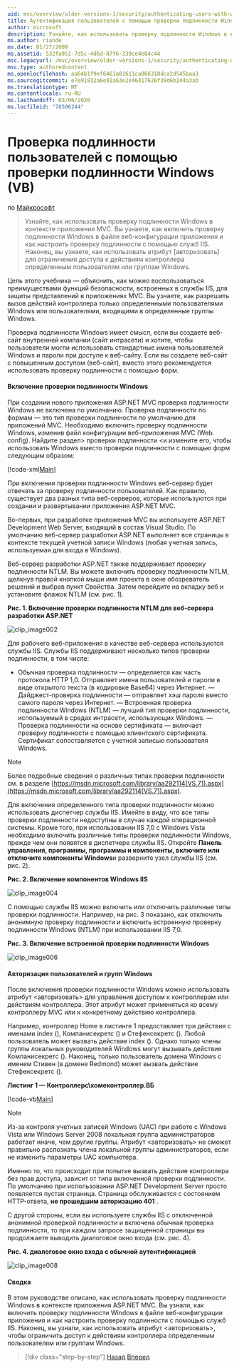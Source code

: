 ```yaml
---
uid: mvc/overview/older-versions-1/security/authenticating-users-with-windows-authentication-vb
title: Аутентификация пользователей с помощью проверки подлинности Windows (VB) | Документация Майкрософт
author: microsoft
description: Узнайте, как использовать проверку подлинности Windows в контексте приложения MVC. Вы узнаете, как включить проверку подлинности Windows в веб-приложении Co...
ms.author: riande
ms.date: 01/27/2009
ms.assetid: 532fa051-7d5c-4d6d-87f6-339ce4b84c44
msc.legacyurl: /mvc/overview/older-versions-1/security/authenticating-users-with-windows-authentication-vb
msc.type: authoredcontent
ms.openlocfilehash: aa64b1f9ef6461a81611ca066310dca2d545baa3
ms.sourcegitcommit: e7e91932a6e91a63e2e46417626f39d6b244a3ab
ms.translationtype: MT
ms.contentlocale: ru-RU
ms.lasthandoff: 03/06/2020
ms.locfileid: "78506244"
---
```

# <a name="authenticating-users-with-windows-authentication-vb"></a>Проверка подлинности пользователей с помощью проверки подлинности Windows (VB)

по [Майкрософт](https://github.com/microsoft)

> Узнайте, как использовать проверку подлинности Windows в контексте приложения MVC. Вы узнаете, как включить проверку подлинности Windows в файле веб-конфигурации приложения и как настроить проверку подлинности с помощью служб IIS. Наконец, вы узнаете, как использовать атрибут [авторизовать] для ограничения доступа к действиям контроллера определенным пользователям или группам Windows.

Цель этого учебника — объяснить, как можно воспользоваться преимуществами функций безопасности, встроенных в службы IIS, для защиты представлений в приложениях MVC. Вы узнаете, как разрешить вызов действий контроллера только определенными пользователями Windows или пользователями, входящими в определенные группы Windows.

Проверка подлинности Windows имеет смысл, если вы создаете веб-сайт внутренней компании (сайт интрасети) и хотите, чтобы пользователи могли использовать стандартные имена пользователей Windows и пароли при доступе к веб-сайту. Если вы создаете веб-сайт с повышенным доступом (веб-сайт), вместо этого рекомендуется использовать проверку подлинности с помощью форм.

#### <a name="enabling-windows-authentication"></a>Включение проверки подлинности Windows

При создании нового приложения ASP.NET MVC проверка подлинности Windows не включена по умолчанию. Проверка подлинности по формам — это тип проверки подлинности по умолчанию для приложений MVC. Необходимо включить проверку подлинности Windows, изменив файл конфигурации веб-приложения MVC (Web. config). Найдите раздел&gt; проверки подлинности &lt;и измените его, чтобы использовать Windows вместо проверки подлинности с помощью форм следующим образом:

[!code-xml[Main](authenticating-users-with-windows-authentication-vb/samples/sample1.xml)]

При включении проверки подлинности Windows веб-сервер будет отвечать за проверку подлинности пользователей. Как правило, существует два разных типа веб-серверов, которые используются при создании и развертывании приложения ASP.NET MVC.

Во-первых, при разработке приложения MVC вы используете ASP.NET Development Web Server, входящий в состав Visual Studio. По умолчанию веб-сервер разработки ASP.NET выполняет все страницы в контексте текущей учетной записи Windows (любая учетная запись, используемая для входа в Windows).

Веб-сервер разработки ASP.NET также поддерживает проверку подлинности NTLM. Вы можете включить проверку подлинности NTLM, щелкнув правой кнопкой мыши имя проекта в окне обозреватель решений и выбрав пункт Свойства. Затем перейдите на вкладку веб и установите флажок NTLM (см. рис. 1).

**Рис. 1. Включение проверки подлинности NTLM для веб-сервера разработки ASP.NET**

![clip_image002](authenticating-users-with-windows-authentication-vb/_static/image1.jpg)

Для рабочего веб-приложения в качестве веб-сервера используются службы IIS. Службы IIS поддерживают несколько типов проверки подлинности, в том числе:

- Обычная проверка подлинности — определяется как часть протокола HTTP 1,0. Отправляет имена пользователей и пароли в виде открытого текста (в кодировке Base64) через Интернет. — Дайджест-проверка подлинности — отправляет хэш пароля вместо самого пароля через Интернет. — Встроенная проверка подлинности Windows (NTLM) — лучший тип проверки подлинности, используемый в средах интрасети, использующих Windows. — Проверка подлинности на основе сертификата — включает проверку подлинности с помощью клиентского сертификата. Сертификат сопоставляется с учетной записью пользователя Windows.

> [!NOTE] 
> 
> Более подробные сведения о различных типах проверки подлинности см. в разделе [https://msdn.microsoft.com/library/aa292114(VS.71).aspx](https://msdn.microsoft.com/library/aa292114(VS.71).aspx).

Для включения определенного типа проверки подлинности можно использовать диспетчер службы IIS. Имейте в виду, что все типы проверки подлинности недоступны в случае каждой операционной системы. Кроме того, при использовании IIS 7,0 с Windows Vista необходимо включить различные типы проверки подлинности Windows, прежде чем они появятся в диспетчере службы IIS. Откройте **Панель управления, программы, программы и компоненты, включите или отключите компоненты Windows**и разверните узел службы IIS (см. рис. 2).

**Рис. 2. Включение компонентов Windows IIS**

![clip_image004](authenticating-users-with-windows-authentication-vb/_static/image2.jpg)

С помощью службы IIS можно включить или отключить различные типы проверки подлинности. Например, на рис. 3 показано, как отключить анонимную проверку подлинности и включить встроенную проверку подлинности Windows (NTLM) при использовании IIS 7,0.

**Рис. 3. Включение встроенной проверки подлинности Windows**

![clip_image006](authenticating-users-with-windows-authentication-vb/_static/image3.jpg)

#### <a name="authorizing-windows-users-and-groups"></a>Авторизация пользователей и групп Windows

После включения проверки подлинности Windows можно использовать атрибут &lt;авторизовать&gt; для управления доступом к контроллерам или действиям контроллера. Этот атрибут может применяться ко всему контроллеру MVC или к конкретному действию контроллера.

Например, контроллер Home в листинге 1 предоставляет три действия с именами index (), Компанисекретс () и Стефенсекретс (). Любой пользователь может вызвать действие index (). Однако только члены группы локальных руководителей Windows могут вызывать действие Компанисекретс (). Наконец, только пользователь домена Windows с именем Стивен (в домене Redmond) может вызвать действие Стефенсекретс ().

**Листинг 1 — Контроллерс\хомеконтроллер.ВБ**

[!code-vb[Main](authenticating-users-with-windows-authentication-vb/samples/sample2.vb)]

> [!NOTE]
> Из-за контроля учетных записей Windows (UAC) при работе с Windows Vista или Windows Server 2008 локальная группа администраторов работает иначе, чем другие группы. Атрибут &lt;авторизовать&gt; не сможет правильно распознать члена локальной группы администраторов, если не изменить параметры UAC компьютера.

Именно то, что происходит при попытке вызвать действие контроллера без прав доступа, зависит от типа включенной проверки подлинности. По умолчанию при использовании ASP.NET Development Server просто появляется пустая страница. Страница обслуживается с состоянием HTTP-ответа, **не прошедшим авторизацию 401** .

С другой стороны, если вы используете службы IIS с отключенной анонимной проверкой подлинности и включена обычная проверка подлинности, то при каждом запросе защищенной страницы вы продолжаете выводить диалоговое окно входа (см. рис. 4).

**Рис. 4. диалоговое окно входа с обычной аутентификацией**

![clip_image008](authenticating-users-with-windows-authentication-vb/_static/image4.jpg)

#### <a name="summary"></a>Сводка

В этом руководстве описано, как использовать проверку подлинности Windows в контексте приложения ASP.NET MVC. Вы узнали, как включить проверку подлинности Windows в файле веб-конфигурации приложения и как настроить проверку подлинности с помощью служб IIS. Наконец, вы узнали, как использовать атрибут &lt;авторизовать&gt;, чтобы ограничить доступ к действиям контроллера определенным пользователям или группам Windows.

> [!div class="step-by-step"]
> [Назад](authenticating-users-with-forms-authentication-vb.md)
> [Вперед](preventing-javascript-injection-attacks-vb.md)
